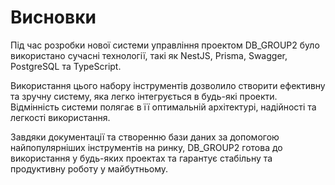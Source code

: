 # Висновки

Під час розробки нової системи управління проектом DB_GROUP2 було використано сучасні технології, такі як NestJS, Prisma, Swagger, PostgreSQL та TypeScript.

Використання цього набору інструментів дозволило створити ефективну та зручну систему, яка легко інтегрується в будь-які проекти. Відмінність системи полягає в її оптимальній архітектурі, надійності та легкості використання.

Завдяки документації та створенню бази даних за допомогою найпопулярніших інструментів на ринку, DB_GROUP2 готова до використання у будь-яких проектах та гарантує стабільну та продуктивну роботу у майбутньому.

